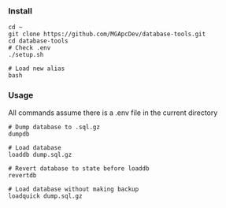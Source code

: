 ### Install
```
cd ~
git clone https://github.com/MGApcDev/database-tools.git
cd database-tools
# Check .env
./setup.sh

# Load new alias
bash
```

### Usage
All commands assume there is a .env file in the current directory
```
# Dump database to .sql.gz
dumpdb 

# Load database
loaddb dump.sql.gz

# Revert database to state before loaddb
revertdb

# Load database without making backup
loadquick dump.sql.gz
```
